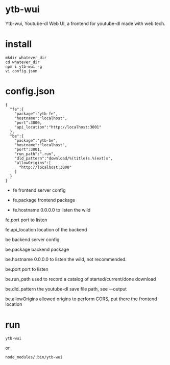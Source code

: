 
ytb-wui
========

Ytb-wui, Youtube-dl Web UI, a frontend for youtube-dl made with web tech.

install
========

````
mkdir whatever_dir
cd whatever_dir
npm i ytb-wui -g
vi config.json
````

config.json
========

````
{
  "fe":{
    "package":"ytb-fe",
    "hostname":"localhost",
    "port":3000,
    "api_location":"http://localhost:3001"
  },
  "be":{
    "package":"ytb-be",
    "hostname":"localhost",
    "port":3001,
    "run_path":".run",
    "dld_pattern":"download/%(title)s.%(ext)s",
    "allowOrigins":[
      "http://localhost:3000"
    ]
  }
}
````

- fe
    frontend server config

- fe.package
    frontend package

- fe.hostname
    0.0.0.0 to listen the wild

fe.port
    port to listen

fe.api_location
    location of the backend

be
    backend server config

be.package
    backend package

be.hostname
    0.0.0.0 to listen the wild, not recommended.

be.port
    port to listen

be.run_path
    used to record a catalog of started/current/done download

be.dld_pattern
    the youtube-dl save file path, see --output

be.allowOrigins
    allowed origins to perform CORS, put there the frontend location


run
========

````
ytb-wui
````

or

````
node_modules/.bin/ytb-wui
````
